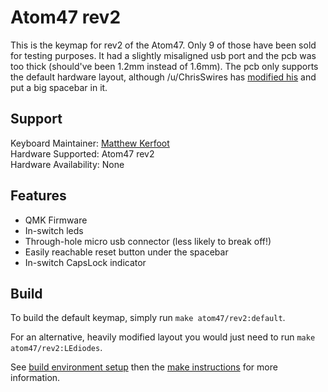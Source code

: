 # Atom47 rev2

This is the keymap for rev2 of the Atom47. Only 9 of those have been sold for testing purposes. It had a slightly misaligned usb port and the pcb was too thick (should've been 1.2mm instead of 1.6mm). The pcb only supports the default hardware layout, although /u/ChrisSwires has [modified his](https://www.reddit.com/r/MechanicalKeyboards/comments/7n2dua/not_your_average_core_with_honeywell/) and put a big spacebar in it.

## Support
Keyboard Maintainer: [Matthew Kerfoot](https://github.com/mkerfoot)  
Hardware Supported: Atom47 rev2  
Hardware Availability: None  


## Features
- QMK Firmware  
- In-switch leds  
- Through-hole micro usb connector (less likely to break off!)  
- Easily reachable reset button under the spacebar  
- In-switch CapsLock indicator  

## Build
To build the default keymap, simply run `make atom47/rev2:default`.

For an alternative, heavily modified layout you would just need to run `make atom47/rev2:LEdiodes`.

See [build environment setup](https://docs.qmk.fm/#/getting_started_build_tools) then the [make instructions](https://docs.qmk.fm/#/getting_started_make_guide) for more information.

